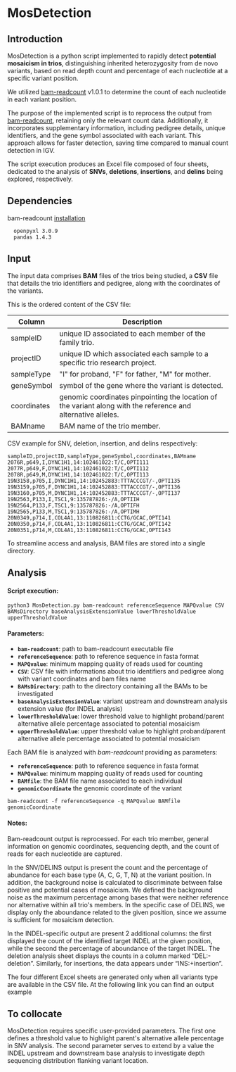 # MosDetection

## Introduction 
MosDetection is a python script implemented to rapidly detect **potential mosaicism in trios**, distinguishing inherited heterozygosity from de novo variants, based on read depth count and percentage of each nucleotide at a specific variant position.

We utilized [bam-readcount](https://github.com/genome/bam-readcount?tab=readme-ov-file) v1.0.1 to determine the count of each nucleotide in each variant position.

The purpose of the implemented script is to reprocess the output from [bam-readcount](https://github.com/genome/bam-readcount?tab=readme-ov-file), retaining only the relevant count data. Additionally, it incorporates supplementary information, including pedigree details, unique identifiers, and the gene symbol associated with each variant. This approach allows for faster detection, saving time compared to manual count detection in IGV.

The script execution produces an Excel file composed of four sheets, dedicated to the analysis of **SNVs**, **deletions**, **insertions**, and **delins** being explored, respectively. 

## Dependencies

bam-readcount [installation](https://github.com/genome/bam-readcount?tab=readme-ov-file)
```
  openpyxl 3.0.9
  pandas 1.4.3
```

## Input
The input data comprises **BAM** files of the trios being studied, a **CSV** file that details the trio identifiers and pedigree, along with the coordinates of the variants. 

This is the ordered content of the CSV file: 

| Column | Description |
| ------| -----------|
| sampleID   | unique ID associated to each member of the family trio. |
| projectID | unique ID which associated each sample to a specific trio research project. |
| sampleType    | "I" for proband, "F" for father, "M" for mother. |
| geneSymbol | symbol of the gene where the variant is detected. |
| coordinates | genomic coordinates pinpointing the location of the variant along with the reference and alternative alleles. |
| BAMname| BAM name of the trio member. |

CSV example for SNV, deletion, insertion, and delins respectively: 
```
sampleID,projectID,sampleType,geneSymbol,coordinates,BAMname
2076R,p649,I,DYNC1H1,14:102461022:T/C,OPTI111
2077R,p649,F,DYNC1H1,14:102461022:T/C,OPTI112
2078R,p649,M,DYNC1H1,14:102461022:T/C,OPTI113
19N3158,p705,I,DYNC1H1,14:102452883:TTTACCCGT/-,OPTI135
19N3159,p705,F,DYNC1H1,14:102452883:TTTACCCGT/-,OPTI136
19N3160,p705,M,DYNC1H1,14:102452883:TTTACCCGT/-,OPTI137
19N2563,P133,I,TSC1,9:135787826:-/A,OPTIIH
19N2564,P133,F,TSC1,9:135787826:-/A,OPTIFH
19N2565,P133,M,TSC1,9:135787826:-/A,OPTIMH
20N0349,p714,I,COL4A1,13:110826811:CCTG/GCAC,OPTI141
20N0350,p714,F,COL4A1,13:110826811:CCTG/GCAC,OPTI142
20N0351,p714,M,COL4A1,13:110826811:CCTG/GCAC,OPTI143
```

To streamline access and analysis, BAM files are stored into a single directory. 

## Analysis 

#### Script execution: 

```
python3 MosDetection.py bam-readcount referenceSequence MAPQvalue CSV BAMsDirectory baseAnalysisExtensionValue lowerThresholdValue upperThresholdValue
```
#### Parameters:
- **`bam-readcount`**: path to bam-readcount executable file 
- **`referenceSequence`**: path to reference sequence in fasta format 
- **`MAPQvalue`**: minimum mapping quality of reads used for counting
- **`CSV`**: CSV file with informations about trio identifiers and pedigree along with variant coordinates and bam files name
- **`BAMsDirectory`**: path to the directory containing all the BAMs to be investigated
- **`baseAnalysisExtensionValue`**: variant upstream and downstream analysis extension value (for INDEL analysis)
- **`lowerThresholdValue`**: lower threshold value to highlight proband/parent alternative allele percentage associated to potential mosaicism
- **`upperThresholdValue`**: upper threshold value to highlight proband/parent alternative allele percentage associated to potential mosaicism

Each BAM file is analyzed with _bam-readcount_ providing as parameters: 
- **`referenceSequence`**: path to reference sequence in fasta format 
- **`MAPQvalue`**: minimum mapping quality of reads used for counting
- **`BAMfile`**: the BAM file name associated to each individual
- **`genomicCoordinate`** the genomic coordinate of the variant
  
```
bam-readcount -f referenceSequence -q MAPQvalue BAMfile genomicCoordinate
```

#### Notes:
Bam-readcount output is reprocessed. For each trio member, general information on genomic coordinates, sequencing depth, and the count of reads for each nucleotide are captured. 

In the SNV/DELINS output is present the count and the percentage of abundance for each base type (A, C, G, T, N) at the variant position. In addition, the background noise is calculated to discriminate between false positive and potential cases of mosaicism.
We defined the background noise as the maximum percentage among bases that were neither reference nor alternative within all trio's members.
In the specific case of DELINS, we display only the aboundance related to the given position, since we assume is sufficient for mosaicism detection. 

In the INDEL-specific output are present 2 additional columns: the first displayed the count of the identified target INDEL at the given position, while the second the percentage of aboundance of the target INDEL. The deletion analysis sheet displays the counts in a column marked “DEL:-deletion”. Similarly, for insertions, the data appears under “INS:+insertion”. 

The four different Excel sheets are generated only when all variants type are available in the CSV file. 
At the following link you can find an output example 














## To collocate
MosDetection requires specific user-provided parameters. The first one defines a threshold value to highlight parent's alternative allele percentage in SNV analysis. The second parameter serves to extend by a value the INDEL upstream and downstream base analysis to investigate depth sequencing distribution flanking variant location.
